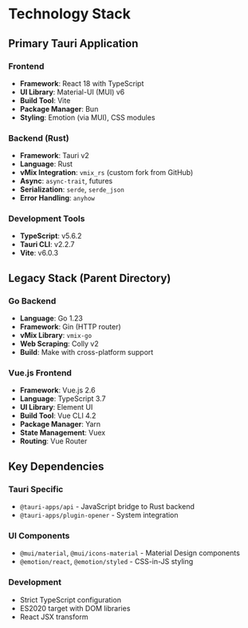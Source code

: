# Technology Stack

## Primary Tauri Application

### Frontend
- **Framework**: React 18 with TypeScript
- **UI Library**: Material-UI (MUI) v6
- **Build Tool**: Vite
- **Package Manager**: Bun
- **Styling**: Emotion (via MUI), CSS modules

### Backend (Rust)
- **Framework**: Tauri v2
- **Language**: Rust
- **vMix Integration**: `vmix_rs` (custom fork from GitHub)
- **Async**: `async-trait`, futures
- **Serialization**: `serde`, `serde_json`
- **Error Handling**: `anyhow`

### Development Tools
- **TypeScript**: v5.6.2
- **Tauri CLI**: v2.2.7
- **Vite**: v6.0.3

## Legacy Stack (Parent Directory)

### Go Backend
- **Language**: Go 1.23
- **Framework**: Gin (HTTP router)
- **vMix Library**: `vmix-go`
- **Web Scraping**: Colly v2
- **Build**: Make with cross-platform support

### Vue.js Frontend
- **Framework**: Vue.js 2.6
- **Language**: TypeScript 3.7
- **UI Library**: Element UI
- **Build Tool**: Vue CLI 4.2
- **Package Manager**: Yarn
- **State Management**: Vuex
- **Routing**: Vue Router

## Key Dependencies

### Tauri Specific
- `@tauri-apps/api` - JavaScript bridge to Rust backend
- `@tauri-apps/plugin-opener` - System integration

### UI Components
- `@mui/material`, `@mui/icons-material` - Material Design components
- `@emotion/react`, `@emotion/styled` - CSS-in-JS styling

### Development
- Strict TypeScript configuration
- ES2020 target with DOM libraries
- React JSX transform